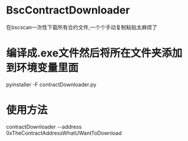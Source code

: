 # BscContractDownloader
在bscscan一次性下载所有合约文件,一个个手动复制粘贴太麻烦了


# 编译成.exe文件然后将所在文件夹添加到环境变量里面
 

pyinstaller -F contractDownloader.py

 
 # 使用方法
 
 contractDownloader --address 0xTheContractAddressWhatUWantToDownload
